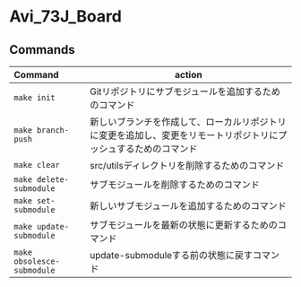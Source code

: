 # Avi_73J_Board

## Commands
|Command|action|
|:--|--|
|`make init`|Gitリポジトリにサブモジュールを追加するためのコマンド|
|`make branch-push`|新しいブランチを作成して、ローカルリポジトリに変更を追加し、変更をリモートリポジトリにプッシュするためのコマンド|
|`make clear`|src/utilsディレクトリを削除するためのコマンド|
|`make delete-submodule`|サブモジュールを削除するためのコマンド|
|`make set-submodule`|新しいサブモジュールを追加するためのコマンド|
|`make update-submodule`|サブモジュールを最新の状態に更新するためのコマンド|
|`make obsolesce-submodule`|update-submoduleする前の状態に戻すコマンド|
